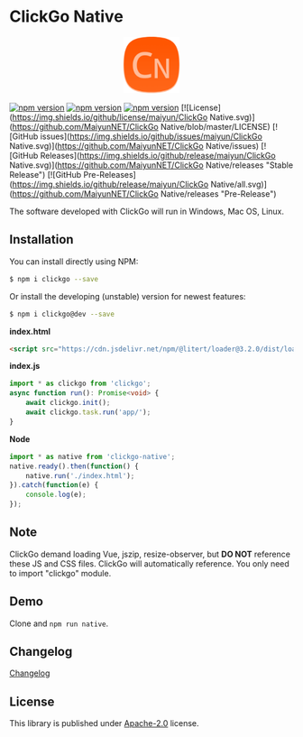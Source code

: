 # ClickGo Native

<p align="center"><img src="dist/icon.png" width="100" height="100" alt="ClickGo Native"></p>

[![npm version](https://img.shields.io/npm/v/clickgo-native.svg?colorB=brightgreen)](https://www.npmjs.com/package/clickgo-native "Stable Version")
[![npm version](https://img.shields.io/npm/v/clickgo-native/dev.svg)](https://www.npmjs.com/package/clickgo-native "Development Version")
[![npm version](https://img.shields.io/npm/v/clickgo-native/beta.svg)](https://www.npmjs.com/package/clickgo-native "Beta Version")
[![License](https://img.shields.io/github/license/maiyun/ClickGo Native.svg)](https://github.com/MaiyunNET/ClickGo Native/blob/master/LICENSE)
[![GitHub issues](https://img.shields.io/github/issues/maiyun/ClickGo Native.svg)](https://github.com/MaiyunNET/ClickGo Native/issues)
[![GitHub Releases](https://img.shields.io/github/release/maiyun/ClickGo Native.svg)](https://github.com/MaiyunNET/ClickGo Native/releases "Stable Release")
[![GitHub Pre-Releases](https://img.shields.io/github/release/maiyun/ClickGo Native/all.svg)](https://github.com/MaiyunNET/ClickGo Native/releases "Pre-Release")

The software developed with ClickGo will run in Windows, Mac OS, Linux.

## Installation

You can install directly using NPM:

```sh
$ npm i clickgo --save
```

Or install the developing (unstable) version for newest features:

```sh
$ npm i clickgo@dev --save
```

**index.html**

```html
<script src="https://cdn.jsdelivr.net/npm/@litert/loader@3.2.0/dist/loader.min.js?path=index"></script>
```

**index.js**

```typescript
import * as clickgo from 'clickgo';
async function run(): Promise<void> {
    await clickgo.init();
    await clickgo.task.run('app/');
}
```

**Node**

```typescript
import * as native from 'clickgo-native';
native.ready().then(function() {
    native.run('./index.html');
}).catch(function(e) {
    console.log(e);
});
```

## Note

ClickGo demand loading Vue, jszip, resize-observer, but **DO NOT** reference these JS and CSS files. ClickGo will automatically reference. You only need to import "clickgo" module.

## Demo

Clone and `npm run native`.

## Changelog

[Changelog](doc/CHANGELOG.md)

## License

This library is published under [Apache-2.0](./LICENSE) license.